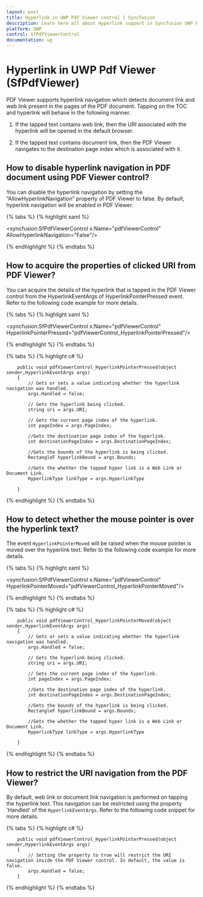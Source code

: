 ```yaml
---
layout: post
title: Hyperlink in UWP Pdf Viewer control | Syncfusion
description: Learn here all about Hyperlink support in Syncfusion UWP Pdf Viewer (SfPdfViewer) control and more.
platform: UWP
control: SfPdfViewerControl
documentation: ug
---
```


# Hyperlink in UWP Pdf Viewer (SfPdfViewer)

PDF Viewer supports hyperlink navigation which detects document link and web link present in the pages of the PDF document. Tapping on the TOC and hyperlink will behave in the following manner.

1) If the tapped text contains web link, then the URI associated with the hyperlink will be opened in the default browser.

2) If the tapped text contains document link, then the PDF Viewer navigates to the destination page index which is associated with it.

## How to disable hyperlink navigation in PDF document using PDF Viewer control?

You can disable the hyperlink navigation by setting the “AllowHyperlinkNavigation” property of PDF Viewer to false. By default, hyperlink navigation will be enabled in PDF Viewer.

{% tabs %}
{% highlight xaml %}

<syncfusion:SfPdfViewerControl x:Name="pdfViewerControl" AllowHyperlinkNavigation="False"/>

{% endhighlight %}
{% endtabs %}

## How to acquire the properties of clicked URI from PDF Viewer?

You can acquire the details of the hyperlink that is tapped in the PDF Viewer control from the HyperlinkEventArgs of HyperlinkPointerPressed event. Refer to the following code example for more details.

{% tabs %}
{% highlight xaml %}

<syncfusion:SfPdfViewerControl x:Name="pdfViewerControl" HyperlinkPointerPressed="pdfViewerControl_HyperlinkPointerPressed"/>

{% endhighlight %}
{% endtabs %}

{% tabs %}
{% highlight c# %}

        public void pdfViewerControl_HyperlinkPointerPressed(object sender,HyperlinkEventArgs args)
        {
			// Gets or sets a value indicating whether the hyperlink navigation was handled.
            args.Handled = false;

            // Gets the hyperlink being clicked.
            string uri = args.URI;

            // Gets the current page index of the hyperlink.
            int pageIndex = args.PageIndex;

            //Gets the destination page index of the hyperlink.
            int destinationPageIndex = args.DestinationPageIndex;

            //Gets the bounds of the hyperlink is being clicked.
            RectangleF hyperlinkBound = args.Bounds;

            //Gets the whether the tapped hyper link is a Web Link or Document Link.
            HyperlinkType linkType = args.HyperlinkType

        }


{% endhighlight %}
{% endtabs %}

## How to detect whether the mouse pointer is over the hyperlink text?

The event `HyperlinkPointerMoved` will be raised when the mouse pointer is moved over the hyperlink text. Refer to the following code example for more details.

{% tabs %}
{% highlight xaml %}

<syncfusion:SfPdfViewerControl x:Name="pdfViewerControl" HyperlinkPointerMoved="pdfViewerControl_HyperlinkPointerMoved"/>

{% endhighlight %}
{% endtabs %}

{% tabs %}
{% highlight c# %}

        public void pdfViewerControl_HyperlinkPointerMoved(object sender,HyperlinkEventArgs args)
        {
			// Gets or sets a value indicating whether the hyperlink navigation was handled.
            args.Handled = false;

            // Gets the hyperlink being clicked.
            string uri = args.URI;

            // Gets the current page index of the hyperlink.
            int pageIndex = args.PageIndex;

            //Gets the destination page index of the hyperlink.
            int destinationPageIndex = args.DestinationPageIndex;

            //Gets the bounds of the hyperlink is being clicked.
            RectangleF hyperlinkBound = args.Bounds;

            //Gets the whether the tapped hyper link is a Web Link or Document Link.
            HyperlinkType linkType = args.HyperlinkType

        }

{% endhighlight %}
{% endtabs %}

## How to restrict the URI navigation from the PDF Viewer?

By default, web link or document link navigation is performed on tapping the hyperlink text. This navigation can be restricted using the property 'Handled' of the `HyperlinkEventArgs`. Refer to the following code snippet for more details.

{% tabs %}
{% highlight c# %}

        public void pdfViewerControl_HyperlinkPointerPressed(object sender,HyperlinkEventArgs args)
        {
			// Setting the property to true will restrict the URI navigation inside the PDF Viewer control. In default, the value is false.
            args.Handled = false;
        }

{% endhighlight %}
{% endtabs %}
